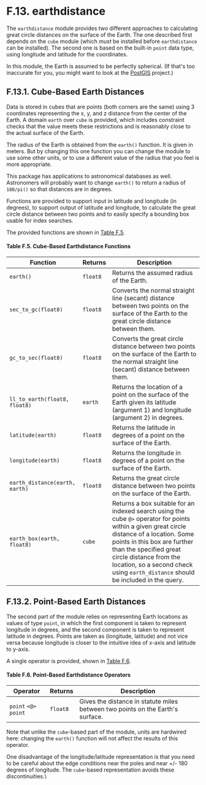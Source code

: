 # F.13. earthdistance

The `earthdistance` module provides two different approaches to calculating great circle distances on the surface of the Earth. The one described first depends on the `cube` module (which _must_ be installed before `earthdistance` can be installed). The second one is based on the built-in `point` data type, using longitude and latitude for the coordinates.

In this module, the Earth is assumed to be perfectly spherical. (If that's too inaccurate for you, you might want to look at the [PostGIS](http://postgis.net) project.)

## F.13.1. Cube-Based Earth Distances

Data is stored in cubes that are points (both corners are the same) using 3 coordinates representing the x, y, and z distance from the center of the Earth. A domain `earth` over `cube` is provided, which includes constraint checks that the value meets these restrictions and is reasonably close to the actual surface of the Earth.

The radius of the Earth is obtained from the `earth()` function. It is given in meters. But by changing this one function you can change the module to use some other units, or to use a different value of the radius that you feel is more appropriate.

This package has applications to astronomical databases as well. Astronomers will probably want to change `earth()` to return a radius of `180/pi()` so that distances are in degrees.

Functions are provided to support input in latitude and longitude (in degrees), to support output of latitude and longitude, to calculate the great circle distance between two points and to easily specify a bounding box usable for index searches.

The provided functions are shown in [Table F.5](https://www.postgresql.org/docs/12/earthdistance.html#EARTHDISTANCE-CUBE-FUNCTIONS).

#### **Table F.5. Cube-Based Earthdistance Functions**

| Function                       | Returns  | Description                                                                                                                                                                                                                                                                                                        |
| ------------------------------ | -------- | ------------------------------------------------------------------------------------------------------------------------------------------------------------------------------------------------------------------------------------------------------------------------------------------------------------------ |
| `earth()`                      | `float8` | Returns the assumed radius of the Earth.                                                                                                                                                                                                                                                                           |
| `sec_to_gc(float8)`            | `float8` | Converts the normal straight line (secant) distance between two points on the surface of the Earth to the great circle distance between them.                                                                                                                                                                      |
| `gc_to_sec(float8)`            | `float8` | Converts the great circle distance between two points on the surface of the Earth to the normal straight line (secant) distance between them.                                                                                                                                                                      |
| `ll_to_earth(float8, float8)`  | `earth`  | Returns the location of a point on the surface of the Earth given its latitude (argument 1) and longitude (argument 2) in degrees.                                                                                                                                                                                 |
| `latitude(earth)`              | `float8` | Returns the latitude in degrees of a point on the surface of the Earth.                                                                                                                                                                                                                                            |
| `longitude(earth)`             | `float8` | Returns the longitude in degrees of a point on the surface of the Earth.                                                                                                                                                                                                                                           |
| `earth_distance(earth, earth)` | `float8` | Returns the great circle distance between two points on the surface of the Earth.                                                                                                                                                                                                                                  |
| `earth_box(earth, float8)`     | `cube`   | Returns a box suitable for an indexed search using the cube `@>` operator for points within a given great circle distance of a location. Some points in this box are further than the specified great circle distance from the location, so a second check using `earth_distance` should be included in the query. |

## F.13.2. Point-Based Earth Distances

The second part of the module relies on representing Earth locations as values of type `point`, in which the first component is taken to represent longitude in degrees, and the second component is taken to represent latitude in degrees. Points are taken as (longitude, latitude) and not vice versa because longitude is closer to the intuitive idea of x-axis and latitude to y-axis.

A single operator is provided, shown in [Table F.6](https://www.postgresql.org/docs/12/earthdistance.html#EARTHDISTANCE-POINT-OPERATORS).

#### **Table F.6. Point-Based Earthdistance Operators**

| Operator              | Returns  | Description                                                                    |
| --------------------- | -------- | ------------------------------------------------------------------------------ |
| `point` `<@>` `point` | `float8` | Gives the distance in statute miles between two points on the Earth's surface. |

Note that unlike the `cube`-based part of the module, units are hardwired here: changing the `earth()` function will not affect the results of this operator.

One disadvantage of the longitude/latitude representation is that you need to be careful about the edge conditions near the poles and near +/- 180 degrees of longitude. The `cube`-based representation avoids these discontinuities.\\
